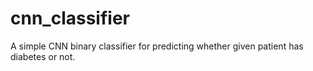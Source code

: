 # cnn_classifier
A simple CNN binary classifier for predicting whether given patient has diabetes or not.

